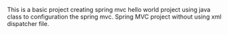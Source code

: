 This is a basic project creating spring mvc hello world project using java class to configuration the spring mvc.
Spring MVC project without using xml dispatcher file.
